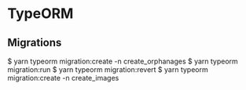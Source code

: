 # TypeORM

## Migrations

$ yarn typeorm migration:create -n create_orphanages
$ yarn typeorm migration:run
$ yarn typeorm migration:revert
$ yarn typeorm migration:create -n create_images
